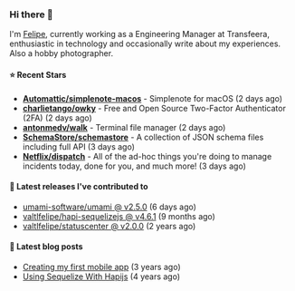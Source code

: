 ### Hi there 👋

I'm [Felipe](https://felipe.im), currently working as a Engineering Manager at Transfeera, enthusiastic in technology and occasionally write about my experiences. Also a hobby photographer.

#### ⭐ Recent Stars
- **[Automattic/simplenote-macos](https://github.com/Automattic/simplenote-macos)** - Simplenote for macOS (2 days ago)
- **[charlietango/owky](https://github.com/charlietango/owky)** - Free and Open Source Two-Factor Authenticator (2FA) (2 days ago)
- **[antonmedv/walk](https://github.com/antonmedv/walk)** - Terminal file manager (2 days ago)
- **[SchemaStore/schemastore](https://github.com/SchemaStore/schemastore)** - A collection of JSON schema files including full API (3 days ago)
- **[Netflix/dispatch](https://github.com/Netflix/dispatch)** - All of the ad-hoc things you&#39;re doing to manage incidents today, done for you, and much more! (3 days ago)

#### 🚀 Latest releases I've contributed to


- [umami-software/umami @ v2.5.0](https://github.com/umami-software/umami/releases/tag/v2.5.0) (6 days ago)
- [valtlfelipe/hapi-sequelizejs @ v4.6.1](https://github.com/valtlfelipe/hapi-sequelizejs/releases/tag/v4.6.1) (9 months ago)
- [valtlfelipe/statuscenter @ v2.0.0](https://github.com/valtlfelipe/statuscenter/releases/tag/v2.0.0) (2 years ago)

#### 📄 Latest blog posts
- [Creating my first mobile app](https://felipe.im/posts/creating-my-first-mobile-app/) (3 years ago)
- [Using Sequelize With Hapijs](https://felipe.im/posts/using-sequelize-with-hapijs/) (4 years ago)